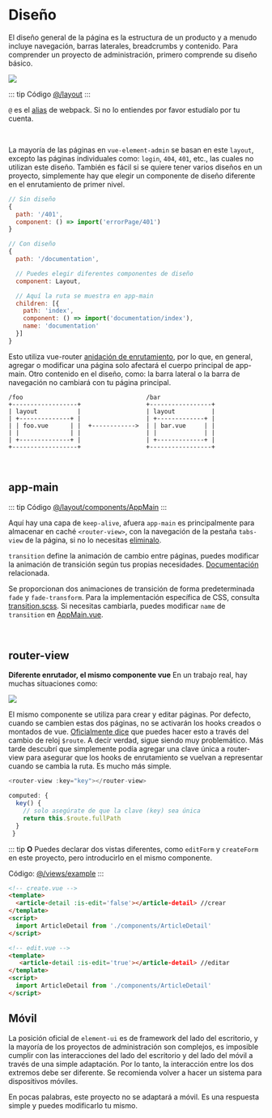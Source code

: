 # Diseño

El diseño general de la página es la estructura de un producto y a menudo incluye navegación, barras laterales, breadcrumbs y contenido. Para comprender un proyecto de administración, primero comprende su diseño básico.

![](https://gitee.com/panjiachen/gitee-cdn/raw/master/vue-element-admin-site/7066d74f-12c5-47d6-b6ad-f22b43fec917.png)

::: tip Código
[@/layout](https://github.com/PanJiaChen/vue-element-admin/tree/master/src/layout)
:::

`@` es el [alias](https://webpack.js.org/configuration/resolve/#resolve-alias) de webpack. Si no lo entiendes por favor estudíalo por tu cuenta.

<br>

La mayoría de las páginas en `vue-element-admin` se basan en este `layout`, excepto las páginas individuales como: `login`, `404`, `401`, etc., las cuales no utilizan este diseño. También es fácil si se quiere tener varios diseños en un proyecto, simplemente hay que elegir un componente de diseño diferente en el enrutamiento de primer nivel.

```js
// Sin diseño
{
  path: '/401',
  component: () => import('errorPage/401')
}

// Con diseño
{
  path: '/documentation',

  // Puedes elegir diferentes componentes de diseño
  component: Layout,

  // Aquí la ruta se muestra en app-main
  children: [{
    path: 'index',
    component: () => import('documentation/index'),
    name: 'documentation'
  }]
}
```

Esto utiliza vue-router [anidación de enrutamiento](https://router.vuejs.org/guide/essentials/nested-routes.html), por lo que, en general, agregar o modificar una página solo afectará el cuerpo principal de app-main. Otro contenido en el diseño, como: la barra lateral o la barra de navegación no cambiará con tu página principal.

```
/foo                                  /bar
+------------------+                  +-----------------+
| layout           |                  | layout          |
| +--------------+ |                  | +-------------+ |
| | foo.vue      | |  +------------>  | | bar.vue     | |
| |              | |                  | |             | |
| +--------------+ |                  | +-------------+ |
+------------------+                  +-----------------+
```

<br>

## app-main

::: tip Código
[@/layout/components/AppMain](https://github.com/PanJiaChen/vue-element-admin/blob/master/src/layout/components/AppMain.vue)
:::

Aquí hay una capa de `keep-alive`, afuera `app-main` es principalmente para almacenar en caché `<router-view>`, con la navegación de la pestaña `tabs-view` de la página, si no lo necesitas [eliminalo](tags-view.md).

`transition` define la animación de cambio entre páginas, puedes modificar la animación de transición según tus propias necesidades. [Documentación](https://vuejs.org/v2/guide/transitions.html) relacionada.

Se proporcionan dos animaciones de transición de forma predeterminada `fade` y `fade-transform`. Para la implementación específica de CSS, consulta [transition.scss](https://github.com/PanJiaChen/vue-element-admin/blob/master/src/styles/transition.scss). Si necesitas cambiarla, puedes modificar `name` de `transition` en [AppMain.vue](https://github.com/PanJiaChen/vue-element-admin/blob/master/src/layout/components/AppMain.vue).

<br>

## router-view

**Diferente enrutador, el mismo componente vue** En un trabajo real, hay muchas situaciones como:

![](https://gitee.com/panjiachen/gitee-cdn/raw/master/vue-element-admin-site/ac5047c9-cb75-4415-89e3-9386c42f3ef9.jpeg)

El mismo componente se utiliza para crear y editar páginas. Por defecto, cuando se cambien estas dos páginas, no se activarán los hooks creados o montados de vue. [Oficialmente dice](https://router.vuejs.org/guide/advanced/data-fetching.html#data-fetching) que puedes hacer esto a través del cambio de reloj `$route`. A decir verdad, sigue siendo muy problemático. Más tarde descubrí que simplemente podía agregar una clave única a router-view para asegurar que los hooks de enrutamiento se vuelvan a representar cuando se cambia la ruta. Es mucho más simple.

```js
<router-view :key="key"></router-view>

computed: {
  key() {
    // solo asegúrate de que la clave (key) sea única
    return this.$route.fullPath
  }
 }
```

::: tip
**O** Puedes declarar dos vistas diferentes, como `editForm` y `createForm` en este proyecto, pero introducirlo en el mismo componente.

Código: [@/views/example](https://github.com/PanJiaChen/vue-element-admin/tree/master/src/views/example)
:::

```html
<!-- create.vue -->
<template>
  <article-detail :is-edit='false'></article-detail> //crear
</template>
<script>
  import ArticleDetail from './components/ArticleDetail'
</script>

<!-- edit.vue -->
<template>
   <article-detail :is-edit='true'></article-detail> //editar
</template>
<script>
  import ArticleDetail from './components/ArticleDetail'
</script>
```

## Móvil

La posición oficial de `element-ui` es de framework del lado del escritorio, y la mayoría de los proyectos de administración son complejos, es imposible cumplir con las interacciones del lado del escritorio y del lado del móvil a través de una simple adaptación. Por lo tanto, la interacción entre los dos extremos debe ser diferente. Se recomienda volver a hacer un sistema para dispositivos móviles.

En pocas palabras, este proyecto no se adaptará a móvil. Es una respuesta simple y puedes modificarlo tu mismo.
